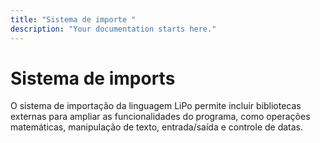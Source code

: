 ```yaml
---
title: "Sistema de importe "
description: "Your documentation starts here."
---
```


# Sistema de imports

O sistema de importação da linguagem LiPo permite incluir bibliotecas externas para ampliar as funcionalidades do programa, como operações matemáticas, manipulação de texto, entrada/saída e controle de datas.

